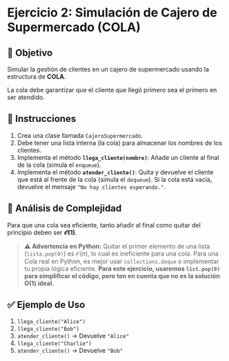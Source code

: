 # Ejercicio 2: Simulación de Cajero de Supermercado (COLA)

## 🎯 Objetivo
Simular la gestión de clientes en un cajero de supermercado usando la estructura de **COLA**.

La cola debe garantizar que el cliente que llegó primero sea el primero en ser atendido.

## 📝 Instrucciones
1.  Crea una clase llamada `CajeroSupermercado`.
2.  Debe tener una lista interna (la cola) para almacenar los nombres de los clientes.
3.  Implementa el método **`llega_cliente(nombre)`**: Añade un cliente al final de la cola (simula el `enqueue`).
4.  Implementa el método **`atender_cliente()`**: Quita y devuelve el cliente que está al frente de la cola (simula el `dequeue`). Si la cola está vacía, devuelve el mensaje `"No hay clientes esperando."`.

## 🧐 Análisis de Complejidad
Para que una cola sea eficiente, tanto añadir al final como quitar del principio deben ser **$\mathcal{O}(1)$**.

> **⚠️ Advertencia en Python:** Quitar el primer elemento de una lista (`lista.pop(0)`) es $\mathcal{O}(n)$, lo cual es ineficiente para una cola. Para una Cola real en Python, es mejor usar `collections.deque` o implementar tu propia lógica eficiente. **Para este ejercicio, usaremos `list.pop(0)` para simplificar el código, pero ten en cuenta que no es la solución O(1) ideal.**

## ✅ Ejemplo de Uso
1.  `llega_cliente("Alice")`
2.  `llega_cliente("Bob")`
3.  `atender_cliente()` -> Devuelve `"Alice"`
4.  `llega_cliente("Charlie")`
5.  `atender_cliente()` -> Devuelve `"Bob"`
